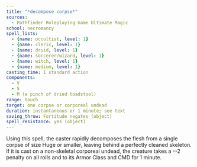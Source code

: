 ```yaml
---
title: "*decompose corpse*"
sources:
  - Pathfinder Roleplaying Game Ultimate Magic
school: necromancy
spell_lists:
  - {name: occultist, level: 1}
  - {name: cleric, level: 1}
  - {name: druid, level: 1}
  - {name: sorcerer/wizard, level: 1}
  - {name: witch, level: 1}
  - {name: medium, level: 1}
casting_time: 1 standard action
components:
  - V
  - S
  - M (a pinch of dried toadstool)
range: touch
target: one corpse or corporeal undead
duration: instantaneous or 1 minute; see text
saving_throw: Fortitude negates (object)
spell_resistance: yes (object)
---
```


Using this spell, the caster rapidly decomposes the flesh from a single corpse of size Huge or smaller, leaving behind a perfectly cleaned skeleton. If it is cast on a non-skeletal corporeal undead, the creature takes a --2 penalty on all rolls and to its Armor Class and CMD for 1 minute.


